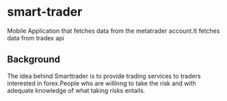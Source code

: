 # smart-trader
Mobile Application that fetches data from the metatrader account.It fetches data from tradex api

## Background
The idea behind Smarttrader is to provide trading services to traders interested in forex.People who are willinng to take the risk and with adequate knowledge of what taking risks entails.
